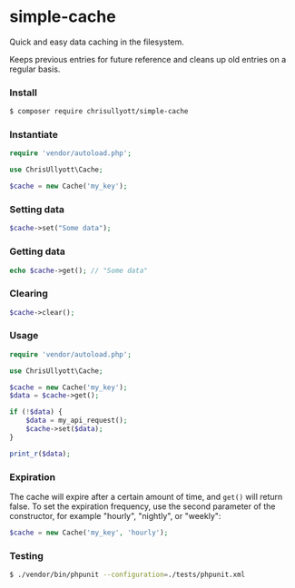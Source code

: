 # simple-cache

Quick and easy data caching in the filesystem.

Keeps previous entries for future reference and cleans up old entries on a regular basis.

### Install

```bash
$ composer require chrisullyott/simple-cache
```

### Instantiate

```php
require 'vendor/autoload.php';

use ChrisUllyott\Cache;

$cache = new Cache('my_key');
```

### Setting data

```php
$cache->set("Some data");
```

### Getting data

```php
echo $cache->get(); // "Some data"
```

### Clearing 

```php
$cache->clear();
```

### Usage

```php
require 'vendor/autoload.php';

use ChrisUllyott\Cache;

$cache = new Cache('my_key');
$data = $cache->get();

if (!$data) {
    $data = my_api_request();
    $cache->set($data);
}

print_r($data);
```

### Expiration

The cache will expire after a certain amount of time, and `get()` will return false. To set the expiration frequency, use the second parameter of the constructor, for example "hourly", "nightly", or "weekly":

```php
$cache = new Cache('my_key', 'hourly');
```

### Testing

```bash
$ ./vendor/bin/phpunit --configuration=./tests/phpunit.xml
```
